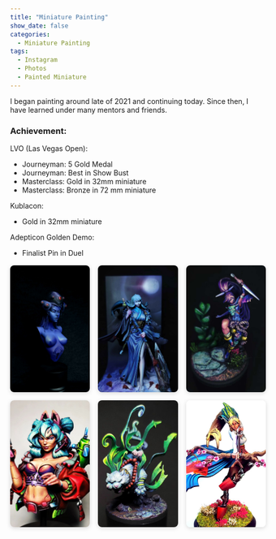 ```yaml
---
title: "Miniature Painting"
show_date: false
categories: 
  - Miniature Painting
tags: 
  - Instagram
  - Photos
  - Painted Miniature
---
```

I began painting around late of 2021 and continuing today. Since then, I have learned under many mentors and friends. 

### Achievement: 
 LVO (Las Vegas Open):
 - Journeyman: 5 Gold Medal
 - Journeyman: Best in Show Bust
 - Masterclass: Gold in 32mm miniature
 - Masterclass: Bronze in 72 mm miniature

 Kublacon:
  - Gold in 32mm miniature
  
 Adepticon Golden Demo:
  - Finalist Pin in Duel


<style>
.instagram-grid {
  display: grid;
  grid-template-columns: repeat(3, 1fr); /* force 3 columns */
  gap: 1rem;
  margin-top: 1rem;
}

.instagram-grid a {
  display: block;                /* Ensure it's treated as a block-level grid item */
  width: 100%;
  height: 250px;
  max-width: 600px;
  overflow: hidden;
  border-radius: 8px;
  box-shadow: 0 2px 8px rgba(0, 0, 0, 0.15);
  text-decoration: none;
}

.instagram-grid img {
  width: 100%;
  height: 100%;
  object-fit: cover;
  display: block;               /* Prevent inline spacing bugs */
}

.instagram-grid img:hover {
  transform: scale(1.03);
}
@media (max-width: 768px) {
  .instagram-grid {
    grid-template-columns: repeat(2, 1fr);
  }
}
}
@media (max-width: 600px) {
  .instagram-grid {
    grid-template-columns: 1fr;
  }
}
</style>

<div class="instagram-grid">
  <a href="https://www.instagram.com/p/DI2X7-FTWv4/" target="_blank" rel="noopener noreferrer">
    <img src="/assets/Paintings-img/Widowmaker.jpg" alt="IG photo 1" />
  </a>
  <a href="https://www.instagram.com/p/DD7NYHDJB6V/" target="_blank" rel="noopener noreferrer">
    <img src="/assets/Paintings-img/Oyasu.jpg" alt="IG photo 2" />
  </a>
  <a href="https://www.instagram.com/p/Cwvpa-jy2kl/" target="_blank" rel="noopener noreferrer">
    <img src="/assets/Paintings-img/Umeka.jpg" alt="IG photo 3" />
  </a>
  <a href="https://www.instagram.com/p/CuPlPH8x9SC/" target="_blank" rel="noopener noreferrer">
    <img src="/assets/Paintings-img/Ava.png" alt="IG photo 4" />
  </a>
  <a href="https://www.instagram.com/p/Cr_cdNzpd2T/" target="_blank" rel="noopener noreferrer">
    <img src="/assets/Paintings-img/Byakko.png" alt="IG photo 5" />
  </a>
  <a href="https://www.instagram.com/p/CekG7x0p5si/" target="_blank" rel="noopener noreferrer">
    <img src="/assets/Paintings-img/Tomoe.png" alt="IG photo 6" />
  </a>
</div>
